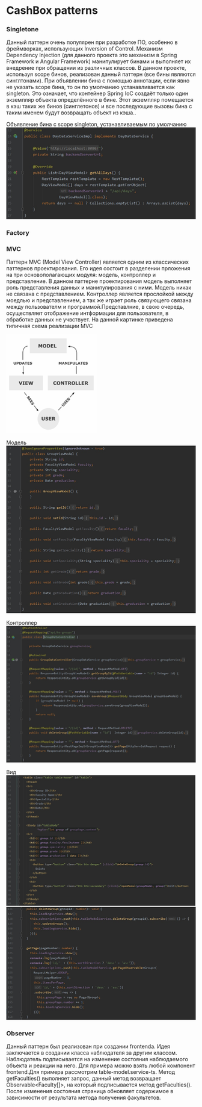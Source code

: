 # CashBox patterns
### Singletone
Данный паттерн очень популярен при разработке ПО, особенно в фреймворках, использующих Inversion of Control. Механизм Dependency Injection (для данного проекта это механизм в Spring Framework и Angular Framework) манипулирует бинами и выполняет их внедрение при обращении из различных классов. В данном проекте, используя scope бинов, реализован данный паттерн (все бины являются синглтонами). При объявлении бина с помощью аннотации, если явно не указать scope бина, то он по умолчанию устанавливается как singleton. Это означает, что контейнер Spring IoC создаёт только один экземпляр объекта определённого в бине. Этот экземпляр помещается в кэш таких же бинов (синглетонов) и все последующие вызовы бина с таким именем будут возвращать объект из кэша..

Объявление бина с scope singleton, устанавливаемым по умолчанию
![Singleton](https://github.com/IlyaMarkevichV/ISchedule/blob/master/DesignPatterns/Screens/singleton.jpg)
### Factory

### MVC
Паттерн MVC (Model View Controller) является одним из классических паттернов проектирования.
Его идея состоит в разделении прложения на три основополагающих модуля: модель, контроллер и представление.
В данном паттерне проектирования модель выполняет роль представления данных и манипулирования с ними. Модель никак не связана с представлением. Контроллер является прослойкой между моедлью и представлением, а так же играет роль связующего связана между пользователм и программой.Представлние, в свою очередь, осуществляет отображение интформации для пользователя, в обработке данных не учвствует.
На данной картинке приведена типичная схема реализации MVC

![MVC](https://github.com/Moistra/CashBox/blob/master/Patterns/Screens/mvc_pic.png)

Модель
![Model](https://github.com/IlyaMarkevichV/ISchedule/blob/master/DesignPatterns/Screens/model.png)

Контроллер
![Controller](https://github.com/IlyaMarkevichV/ISchedule/blob/master/DesignPatterns/Screens/controller.png)

Вид
![ViewHtml](https://github.com/IlyaMarkevichV/ISchedule/blob/master/DesignPatterns/Screens/group-tab-html.png)
![ViewTs](https://github.com/IlyaMarkevichV/ISchedule/blob/master/DesignPatterns/Screens/group-tab-ts.png)
### Observer
Данный паттерн был реализован при создании frontendа. Идея заключается в создании класса наблюдателя за другим классом. Наблюдатель подписывается на изменение состояния наблюдаемого объекта и реакции на него. Для примера можно взять любой компонент frontend.Для примера рассмотрим table-model.service-ts. Метод getFaculties() выполняет запрос, данный метод возвращает Observable<Faculty[]>, на который подписывается метод getFaculties(). После изменения состояния страница обновляет содержимое в зависимости от результата метода получения факультетов.
